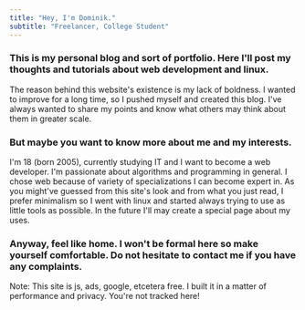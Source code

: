 ```yaml
---
title: "Hey, I'm Dominik."
subtitle: "Freelancer, College Student"
---
```


### This is my personal blog and sort of portfolio. Here I'll post my thoughts and tutorials about web development and linux.

The reason behind this website's existence is my lack of boldness. I wanted to improve for a long time, so I pushed myself and created this blog. I've always wanted to share my points and know what others may think about them in greater scale.

### But maybe you want to know more about me and my interests.

I'm 18 (born 2005), currently studying IT and I want to become a web developer. I'm passionate about algorithms and programming in general. I chose web because of variety of specializations I can become expert in. As you might've guessed from this site's look and from what you just read, I prefer minimalism so I went with linux and started always trying to use as little tools as possible. In the future I'll may create a special page about my uses.

### Anyway, feel like home. I won't be formal here so make yourself comfortable. Do not hesitate to contact me if you have any complaints.

Note: This site is js, ads, google, etcetera free. I built it in a matter of performance and privacy. You're not tracked here!
